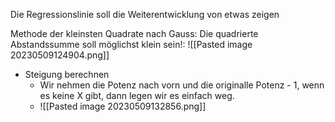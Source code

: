 Die Regressionslinie soll die Weiterentwicklung von etwas zeigen
  
Methode der kleinsten Quadrate nach Gauss: Die quadrierte Abstandssumme soll möglichst klein sein!:
![[Pasted image 20230509124904.png]]


- Steigung berechnen
	- Wir nehmen die Potenz nach vorn und die originalle Potenz - 1, wenn es keine X gibt, dann legen wir es einfach weg. 
	- ![[Pasted image 20230509132856.png]]